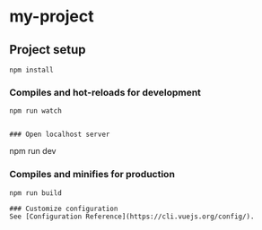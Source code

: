 # my-project

## Project setup
```
npm install
```

### Compiles and hot-reloads for development
```
npm run watch


### Open localhost server
```
npm run dev 


### Compiles and minifies for production
```
npm run build

### Customize configuration
See [Configuration Reference](https://cli.vuejs.org/config/).



